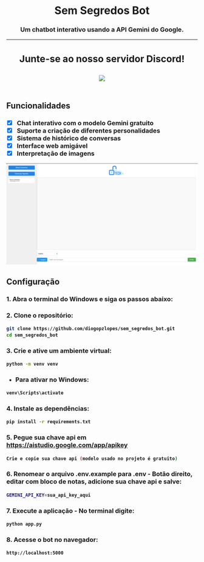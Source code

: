 <div align="center">
<h1><b>Sem Segredos Bot<b></h1>
<h3> Um chatbot interativo usando a API Gemini do Google. </h3>  

---

<div style="text-align: center; font-size: 1.5em;">
  <h3> Junte-se ao nosso servidor Discord! </h3>
  <a href="https://discord.gg/762358903354687548">
    <img src="http://invidget.switchblade.xyz/762358903354687548?language=pt" style="width: 400px;"/>
  </a>
</div>
</div>

<br/>

<h2>Funcionalidades</h2>

<h3>
   
- [X] Chat interativo com o modelo Gemini gratuito
- [X] Suporte a criação de diferentes personalidades
- [X] Sistema de histórico de conversas
- [X] Interface web amigável
- [X] Interpretação de imagens

</h3>

  </div>
  </p>
  <img src="static/screenshot.jpg" alt="Screenshot do Projeto" width="800"/>
</div>

<br/>

## Configuração

### 1. Abra o terminal do Windows e siga os passos abaixo:

### 2. Clone o repositório:
```bash
git clone https://github.com/diogopzlopes/sem_segredos_bot.git
cd sem_segredos_bot
```

### 3. Crie e ative um ambiente virtual:
```bash
python -m venv venv
```

- ### Para ativar no Windows:
```bash
venv\Scripts\activate
```

### 4. Instale as dependências:
```bash
pip install -r requirements.txt
```

### 5. Pegue sua chave api em https://aistudio.google.com/app/apikey
```bash
Crie e copie sua chave api (modelo usado no projeto é gratuito)
```

### 6. Renomear o arquivo .env.example para .env - Botão direito, editar com bloco de notas, adicione sua chave api e salve:
```bash
GEMINI_API_KEY=sua_api_key_aqui
```

### 7. Execute a aplicação - No terminal digite:
```bash
python app.py
```

### 8. Acesse o bot no navegador:
```bash
http://localhost:5000
```